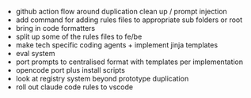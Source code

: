 - github action flow around duplication clean up / prompt injection
- add command for adding rules files to appropriate sub folders or root
- bring in code formatters
- split up some of the rules files to fe/be
- make tech specific coding agents + implement jinja templates
- eval system
- port prompts to centralised format with templates per implementation
- opencode port plus install scripts
- look at registry system beyond prototype duplication
- roll out claude code rules to vscode
